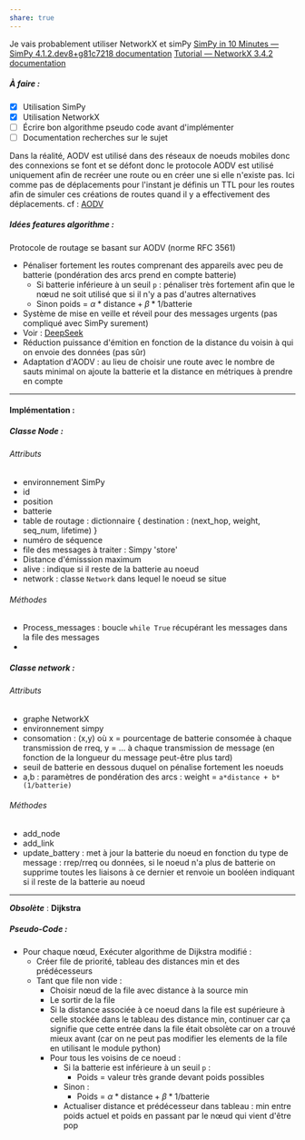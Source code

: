 ```yaml
---
share: true
---
```

Je vais probablement utiliser NetworkX et simPy
[SimPy in 10 Minutes — SimPy 4.1.2.dev8+g81c7218 documentation](https://simpy.readthedocs.io/en/latest/simpy_intro/index.html)
[Tutorial — NetworkX 3.4.2 documentation](https://networkx.org/documentation/stable/tutorial.html)
##### À faire :
- [x] Utilisation SimPy
- [x] Utilisation NetworkX
- [ ] Écrire bon algorithme pseudo code avant d'implémenter
- [ ] Documentation recherches sur le sujet

Dans la réalité, AODV est utilisé dans des réseaux de noeuds mobiles donc des connexions se font et se défont donc le protocole AODV est utilisé uniquement afin de recréer une route ou en créer une si elle n'existe pas.
Ici comme pas de déplacements pour l'instant je définis un TTL pour les routes afin de simuler ces créations de routes quand il y a effectivement des déplacements. cf : [AODV](./Technos%20acutelles/AODV.md)
##### Idées features algorithme : 
Protocole de routage se basant sur AODV (norme RFC 3561)
- Pénaliser fortement les routes comprenant des appareils avec peu de batterie (pondération des arcs prend en compte batterie)
	- Si batterie inférieure à un seuil `p` : pénaliser très fortement afin que le nœud ne soit utilisé que si il n'y a pas d'autres alternatives
	- Sinon poids = $\alpha*\text{distance} + \beta*1/\text{batterie}$
- Système de mise en veille et réveil pour des messages urgents (pas compliqué avec SimPy surement)
- Voir : [DeepSeek](https://chat.deepseek.com/a/chat/s/4e2a9815-fd19-4653-b3c2-a087f881b637)
- Réduction puissance d'émition en fonction de la distance du voisin à qui on envoie des données (pas sûr)
- Adaptation d'AODV : au lieu de choisir une route avec le nombre de sauts minimal on ajoute la batterie et la distance en métriques à prendre en compte 

___
#### Implémentation :
##### Classe Node :
###### Attributs 
- environnement SimPy
- id
- position
- batterie
- table de routage : dictionnaire { destination : (next_hop, weight, seq_num, lifetime) }
- numéro de séquence 
- file des messages à traiter : Simpy 'store'
- Distance d'émisssion maximum
- alive : indique si il reste de la batterie au noeud
- network : classe `Network` dans lequel le noeud se situe

###### Méthodes
- Process_messages : boucle ``while True`` récupérant les messages dans la file des messages
- 

##### Classe network : 
###### Attributs 
- graphe NetworkX
- environnement simpy
- consomation : (x,y) où x = pourcentage de batterie consomée à chaque transmission de rreq, y = ... à chaque transmission de message (en fonction de la longueur du message peut-être plus tard)
- seuil de batterie en dessous duquel on pénalise fortement les noeuds
- a,b : paramètres de pondération des arcs : weight = `a*distance + b*(1/batterie)`
###### Méthodes
- add_node
- add_link
- update_battery : met à jour la batterie du noeud en fonction du type de message : rrep/rreq ou données, si le noeud n'a plus de batterie on supprime toutes les liaisons à ce dernier et renvoie un booléen indiquant si il reste de la batterie au noeud 
---
***Obsolète*** : **Dijkstra**
##### Pseudo-Code :
- Pour chaque nœud, Exécuter algorithme de Dijkstra modifié :
	- Créer file de priorité, tableau des distances min et des prédécesseurs
	- Tant que file non vide :
		- Choisir nœud de la file avec distance à la source min
		- Le sortir de la file
		- Si la distance associée à ce noeud dans la file est supérieure à celle stockée dans le tableau des distance min, continuer car ça signifie que cette entrée dans la file était obsolète car on a trouvé mieux avant (car on ne peut pas modifier les elements de la file en utilisant le module python)
		- Pour tous les voisins de ce noeud : 
			- Si la batterie est inférieure à un seuil `p` : 
				- Poids = valeur très grande devant poids possibles
			- Sinon :
				- Poids = $\alpha*\text{distance} + \beta*1/\text{batterie}$ 
			- Actualiser distance et prédécesseur dans tableau : min entre poids actuel et poids en passant par le nœud qui vient d'être pop



